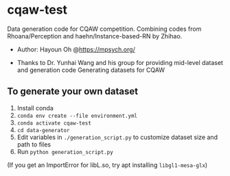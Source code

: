 # cqaw-test

Data generation code for CQAW competition. 
Combining codes from Rhoana/Perception and haehn/Instance-based-RN by Zhihao.

- Author: Hayoun Oh @https://mpsych.org/

- Thanks to Dr. Yunhai Wang and his group for providing mid-level dataset and generation code
Generating datasets for CQAW

## To generate your own dataset
1. Install conda
2. `conda env create --file environment.yml`
3. `conda activate cqaw-test`
4.  `cd data-generator`
5. Edit variables in `./generation_script.py` to customize dataset size and path to files
6. Run `python generation_script.py` 

(If you get an ImportError for libL.so, try apt installing `libgl1-mesa-glx`) 
